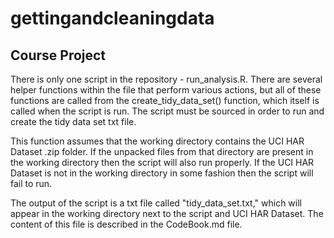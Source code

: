 # gettingandcleaningdata

<h2>Course Project</h2>

There is only one script in the repository - run_analysis.R.  There are several helper functions within the file that perform various actions, but all of these functions are called from the create_tidy_data_set() function, which itself is called when the script is run.  The script must be sourced in order to run and create the tidy data set txt file.

This function assumes that the working directory contains the UCI HAR Dataset .zip folder.  If the unpacked files from that directory are present in the working directory then the script will also run properly.  If the UCI HAR Dataset is not in the working directory in some fashion then the script will fail to run.

The output of the script is a txt file called "tidy_data_set.txt," which will appear in the working directory next to the script and UCI HAR Dataset.  The content of this file is described in the CodeBook.md file.  
